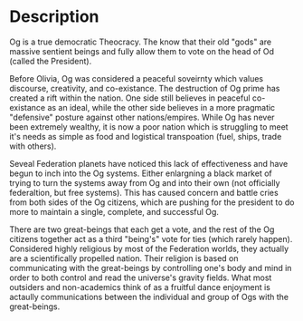 # Description

Og is a true democratic Theocracy. The know that their old "gods" are massive sentient beings and fully allow them to vote on the head of Od (called the President).

Before Olivia, Og was considered a peaceful soveirnty which values discourse, creativity, and co-existance. The destruction of Og prime has created a rift within the nation. One side still believes in peaceful co-existance as an ideal, while the other side believes in a more pragmatic "defensive" posture against other nations/empires. While Og has never been extremely wealthy, it is now a poor nation which is struggling to meet it's needs as simple as food and logistical transpoation (fuel, ships, trade with others). 

Seveal Federation planets have noticed this lack of effectiveness and have begun to inch into the Og systems. Either enlargning a black market of trying to turn the systems away from Og and into their own (not officially federaltion, but free systems). This has caused concern and battle cries from both sides of the Og citizens, which are pushing for the president to do more to maintain a single, complete, and successful Og.

There are two great-beings that each get a vote, and the rest of the Og citizens together act as a third "being's" vote for ties (which rarely happen). Considered highly religious by most of the Federation worlds, they actually are a scientifically propelled nation. Their religion is based on communicating with the great-beings by controlling one's body and mind in order to both control and read the universe's gravity fields. What most outsiders and non-academics think of as a fruitful dance enjoyment is actaully communications between the individual and group of Ogs with the great-beings.
